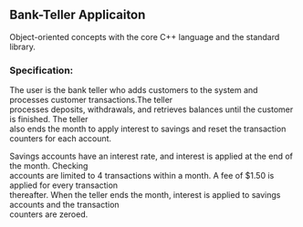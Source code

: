 ## Bank-Teller Applicaiton

Object-oriented concepts with the core C++ language and the standard library.

### Specification:

The user is the bank teller who adds customers to the system and processes customer transactions.The teller    
processes deposits, withdrawals, and retrieves balances until the customer is finished. The teller   
also ends the month to apply interest to savings and reset the transaction counters for each account.       

Savings accounts have an interest rate, and interest is applied at the end of the month. Checking   
accounts are limited to 4 transactions within a month. A fee of $1.50 is applied for every transaction   
thereafter. When the teller ends the month, interest is applied to savings accounts and the transaction     
counters are zeroed.      
